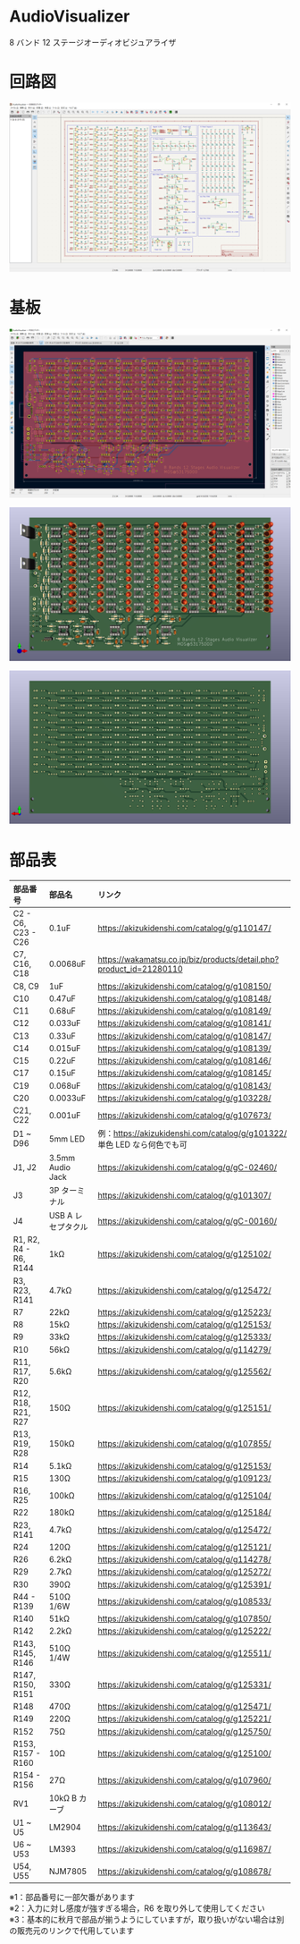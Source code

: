# AudioVisualizer

8 バンド 12 ステージオーディオビジュアライザ

# 回路図

![image](./img/Schematic_image.png)

# 基板

![image](./img/PCB_Editor_image.png)

![image](./img/PCB_3D_image_f.png)

![image](./img/PCB_3D_image_b.png)

# 部品表

| 部品番号 | 部品名 | リンク |
|:----|:----|:----|
| C2 - C6, C23 - C26 | 0.1uF | <https://akizukidenshi.com/catalog/g/g110147/> |
| C7, C16, C18 | 0.0068uF | <https://wakamatsu.co.jp/biz/products/detail.php?product_id=21280110> |
| C8, C9 | 1uF | <https://akizukidenshi.com/catalog/g/g108150/> |
| C10 | 0.47uF | <https://akizukidenshi.com/catalog/g/g108148/> |
| C11 | 0.68uF | <https://akizukidenshi.com/catalog/g/g108149/> |
| C12 | 0.033uF | <https://akizukidenshi.com/catalog/g/g108141/> |
| C13 | 0.33uF | <https://akizukidenshi.com/catalog/g/g108147/> |
| C14 | 0.015uF | <https://akizukidenshi.com/catalog/g/g108139/> |
| C15 | 0.22uF | <https://akizukidenshi.com/catalog/g/g108146/> |
| C17 | 0.15uF | <https://akizukidenshi.com/catalog/g/g108145/> |
| C19 | 0.068uF | <https://akizukidenshi.com/catalog/g/g108143/> |
| C20 | 0.0033uF | <https://akizukidenshi.com/catalog/g/g103228/> |
| C21, C22 | 0.001uF | <https://akizukidenshi.com/catalog/g/g107673/> |
| D1 ~ D96 | 5mm LED | 例：<https://akizukidenshi.com/catalog/g/g101322/></br>単色 LED なら何色でも可 |
| J1, J2 | 3.5mm Audio Jack | <https://akizukidenshi.com/catalog/g/gC-02460/> |
| J3 | 3P ターミナル | <https://akizukidenshi.com/catalog/g/g101307/> |
| J4 | USB A レセプタクル | <https://akizukidenshi.com/catalog/g/gC-00160/> |
| R1, R2, R4 - R6, R144 | 1kΩ | <https://akizukidenshi.com/catalog/g/g125102/> |
| R3, R23, R141 | 4.7kΩ | <https://akizukidenshi.com/catalog/g/g125472/> |
| R7 | 22kΩ | <https://akizukidenshi.com/catalog/g/g125223/> |
| R8 | 15kΩ | <https://akizukidenshi.com/catalog/g/g125153/> |
| R9 | 33kΩ | <https://akizukidenshi.com/catalog/g/g125333/> |
| R10 | 56kΩ | <https://akizukidenshi.com/catalog/g/g114279/> |
| R11, R17, R20 | 5.6kΩ | <https://akizukidenshi.com/catalog/g/g125562/> |
| R12, R18, R21, R27 | 150Ω | <https://akizukidenshi.com/catalog/g/g125151/> |
| R13, R19, R28 | 150kΩ | <https://akizukidenshi.com/catalog/g/g107855/> |
| R14 | 5.1kΩ | <https://akizukidenshi.com/catalog/g/g125153/> |
| R15 | 130Ω | <https://akizukidenshi.com/catalog/g/g109123/> |
| R16, R25 | 100kΩ | <https://akizukidenshi.com/catalog/g/g125104/> |
| R22 | 180kΩ | <https://akizukidenshi.com/catalog/g/g125184/> |
| R23, R141 | 4.7kΩ | <https://akizukidenshi.com/catalog/g/g125472/> |
| R24 | 120Ω | <https://akizukidenshi.com/catalog/g/g125121/> |
| R26 | 6.2kΩ | <https://akizukidenshi.com/catalog/g/g114278/> |
| R29 | 2.7kΩ | <https://akizukidenshi.com/catalog/g/g125272/> |
| R30 | 390Ω | <https://akizukidenshi.com/catalog/g/g125391/> |
| R44 - R139 | 510Ω 1/6W | <https://akizukidenshi.com/catalog/g/g108533/> |
| R140 | 51kΩ | <https://akizukidenshi.com/catalog/g/g107850/> |
| R142 | 2.2kΩ | <https://akizukidenshi.com/catalog/g/g125222/> |
| R143, R145, R146 | 510Ω 1/4W | <https://akizukidenshi.com/catalog/g/g125511/> |
| R147, R150, R151 | 330Ω | <https://akizukidenshi.com/catalog/g/g125331/> |
| R148 | 470Ω | <https://akizukidenshi.com/catalog/g/g125471/> |
| R149 | 220Ω | <https://akizukidenshi.com/catalog/g/g125221/> |
| R152 | 75Ω | <https://akizukidenshi.com/catalog/g/g125750/> |
| R153, R157 - R160 | 10Ω | <https://akizukidenshi.com/catalog/g/g125100/> |
| R154 - R156 | 27Ω | <https://akizukidenshi.com/catalog/g/g107960/> |
| RV1 | 10kΩ B カーブ | <https://akizukidenshi.com/catalog/g/g108012/> |
| U1 ~ U5 | LM2904 | <https://akizukidenshi.com/catalog/g/g113643/> |
| U6 ~ U53 | LM393 | <https://akizukidenshi.com/catalog/g/g116987/> |
| U54, U55 | NJM7805 | <https://akizukidenshi.com/catalog/g/g108678/> |

※1：部品番号に一部欠番があります  
※2：入力に対し感度が強すぎる場合，R6 を取り外して使用してください  
※3：基本的に秋月で部品が揃うようにしていますが，取り扱いがない場合は別の販売元のリンクで代用しています
